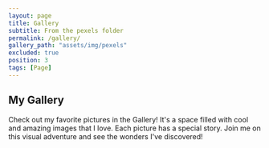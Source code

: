 ```yaml
---
layout: page
title: Gallery
subtitle: From the pexels folder
permalink: /gallery/
gallery_path: "assets/img/pexels"
excluded: true
position: 3
tags: [Page]
---
```


## My Gallery

Check out my favorite pictures in the Gallery! It's a space filled with cool and amazing images that I love. Each picture has a special story. Join me on this visual adventure and see the wonders I've discovered!
